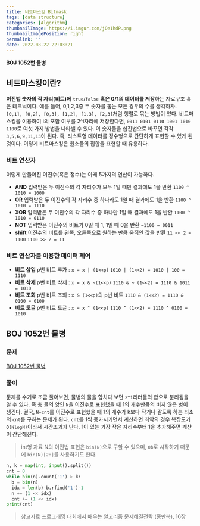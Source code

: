 ```yaml
---
title: 비트마스킹 Bitmask
tags: [data structure]
categories: [Algorithm]
thumbnailImage: https://i.imgur.com/jOe1hdP.png
thumbnailImagePosition: right
permalink: ''
date: 2022-08-22 22:03:21
---
```


**BOJ 1052번 물병**

<!-- excerpt -->
<!--toc-->

## 비트마스킹이란?

**이진법 숫자의 각 자리(비트)에** `true`/`false` **혹은 0/1의 데이터를 저장**하는 자료구조 혹은 테크닉이다.
예를 들어, 0,1,2,3중 두 숫자를 뽑는 모든 경우의 수를 생각하자. `[0,1], [0,2], [0,3], [1,2], [1,3], [2,3]`처럼 행렬로 묶는 방법이 있다.
비트마스킹을 이용하여 i의 포함 여부를 2^i자리에 저장한다면, `0011 0101 0110 1001 1010 1100`로 여섯 가지 방법을 나타낼 수 있다. 이 숫자들을 십진법으로 바꾸면 각각 `3,5,6,9,11,13`이 된다.
즉, 리스트형 데이터를 정수형으로 간단하게 표현할 수 있게 된 것이다. 이렇게 비트마스킹은 원소들의 집합을 표현할 때 유용하다.

### 비트 연산자

이렇게 만들어진 이진수(혹은 정수)는 아래 5가지의 연산이 가능하다.

- **AND**
  입력받은 두 이진수의 각 자리수가 모두 1일 때만 결과에도 1을 반환
  `1100 ^ 1010 = 1000`
- **OR**
  입력받은 두 이진수의 각 자리수 중 하나라도 1일 때 결과에도 1을 반환
  `1100 ^ 1010 = 1110`
- **XOR**
  입력받은 두 이진수의 각 자리수 중 하나만 1일 때 결과에도 1을 반환
  `1100 ^ 1010 = 0110`
- **NOT**
  입력받은 이진수의 비트가 0일 때 1, 1일 때 0을 반환
  `~1100 = 0011`
- **shift**
  이진수의 비트를 왼쪽, 오른쪽으로 원하는 만큼 움직인 값을 반환
  `11 << 2 = 1100`
  `1100 >> 2 = 11`

### 비트 연산자를 이용한 데이터 제어

- **비트 삽입**
  p번 비트 추가 : `x = x | (1<<p)`
  `1010 | (1<<2) = 1010 | 100 = 1110`
- **비트 삭제**
  p번 비트 삭제 : `x = x & ~(1<<p)`
  `1110 & ~ (1<<2) = 1110 & 1011 = 1010`
- **비트 조회**
  p번 비트 조회 : `x & (1<<p)`의 p번 비트
  `1110 & (1<<2) = 1110 & 0100 = 0100`
- **비트 토글**
  p번 비트 토글 : `x = x ^ (1<<p)`
  `1110 ^ (1<<2) = 1110 ^ 0100 = 1010`

## BOJ 1052번 물병

### 문제

[BOJ 1052번 물병]('https://www.acmicpc.net/problem/1052')

### 풀이

문제를 수기로 조금 풀어보면, 물병의 물을 합치다 보면 `2^i`리터들의 합으로 분리됨을 알 수 있다. 즉 총 물의 양인 `N`을 이진수로 표현했을 때 1의 개수만큼의 비지 않은 병이 생긴다. 결국, `N+cnt`를 이진수로 표현했을 때 1의 개수가 k보다 작거나 같도록 하는 최소의 `cnt`를 구하는 문제가 된다.
`cnt`를 1씩 증가시키면서 계산하면 최악의 경우 복잡도가 `O(NlogN)`이라서 시간초과가 난다. 1이 있는 가장 작은 자리수부터 1을 추가해주면 계산이 간단해진다.

> int형 자료 N의 이진법 표현은 `bin(N)`으로 구할 수 있으며, `0b`로 시작하기 때문에 `bin(N)[2:]`를 사용하기도 한다.

```py BOJ 1052번 물병
n, k = map(int, input().split())
cnt = 0
while bin(n).count('1') > k:
  b = bin(n)
  idx = len(b)-b.rfind('1')-1
  n += (1 << idx)
  cnt += (1 << idx)
print(cnt)
```

> 참고자료
> 프로그래밍 대회에서 배우는 알고리즘 문제해결전략 (종만북), 16장
